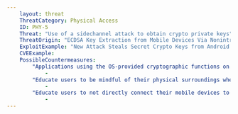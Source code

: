 ```yaml
---
    layout: threat
    ThreatCategory: Physical Access
    ID: PHY-5
    Threat: "Use of a sidechannel attack to obtain crypto private keys"
    ThreatOrigin: "ECDSA Key Extraction from Mobile Devices Via Nonintrusive Physical Side Channels"
    ExploitExample: "New Attack Steals Secret Crypto Keys from Android and iOS Phones [^164]"
    CVEExample:
    PossibleCountermeasures:
        "Applications using the OS-provided cryptographic functions on iOS 9.x devices are not vulnerable to this attack as described, as the contain mitigations against side-channel attacks. Applications that employ their own cryptographic functions may still be vulnerable, however.":
            - 
        "Educate users to be mindful of their physical surroundings when using mobile devices, and to report the appearance of unexpected hardware components to IT security immediately.":
            - 
        "Educate users to not directly connect their mobile devices to untrusted systems or docking stations, and to maintain strong physical security for innocent components such as USB charging cables":
            - 
---
```

